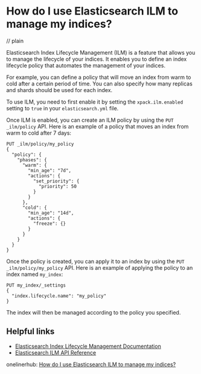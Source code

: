 # How do I use Elasticsearch ILM to manage my indices?
// plain

Elasticsearch Index Lifecycle Management (ILM) is a feature that allows you to manage the lifecycle of your indices. It enables you to define an index lifecycle policy that automates the management of your indices.

For example, you can define a policy that will move an index from warm to cold after a certain period of time. You can also specify how many replicas and shards should be used for each index.

To use ILM, you need to first enable it by setting the `xpack.ilm.enabled` setting to `true` in your `elasticsearch.yml` file.

Once ILM is enabled, you can create an ILM policy by using the `PUT _ilm/policy` API. Here is an example of a policy that moves an index from warm to cold after 7 days:

```
PUT _ilm/policy/my_policy
{
  "policy": {
    "phases": {
      "warm": {
        "min_age": "7d",
        "actions": {
          "set_priority": {
            "priority": 50
          }
        }
      },
      "cold": {
        "min_age": "14d",
        "actions": {
          "freeze": {}
        }
      }
    }
  }
}
```

Once the policy is created, you can apply it to an index by using the `PUT _ilm/policy/my_policy` API. Here is an example of applying the policy to an index named `my_index`:

```
PUT my_index/_settings
{
  "index.lifecycle.name": "my_policy"
}
```

The index will then be managed according to the policy you specified.

## Helpful links
- [Elasticsearch Index Lifecycle Management Documentation](https://www.elastic.co/guide/en/elasticsearch/reference/current/ilm.html)
- [Elasticsearch ILM API Reference](https://www.elastic.co/guide/en/elasticsearch/reference/current/ilm-api.html)

onelinerhub: [How do I use Elasticsearch ILM to manage my indices?](https://onelinerhub.com/elasticsearch/how-do-i-use-elasticsearch-ilm-to-manage-my-indices)